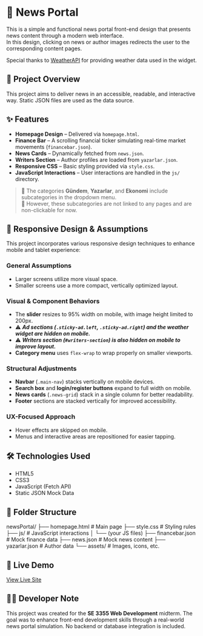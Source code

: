 # 📰 News Portal

This is a simple and functional news portal front-end design that presents news content through a modern web interface.  
In this design, clicking on news or author images redirects the user to the corresponding content pages.

Special thanks to [WeatherAPI](https://www.weatherapi.com/weather/q/izmir-2437419) for providing weather data used in the widget.

## 📌 Project Overview

This project aims to deliver news in an accessible, readable, and interactive way. Static JSON files are used as the data source.

## ✨ Features

- **Homepage Design** – Delivered via `homepage.html`.
- **Finance Bar** – A scrolling financial ticker simulating real-time market movements (`financebar.json`).
- **News Cards** – Dynamically fetched from `news.json`.
- **Writers Section** – Author profiles are loaded from `yazarlar.json`.
- **Responsive CSS** – Basic styling provided via `style.css`.
- **JavaScript Interactions** – User interactions are handled in the `js/` directory.
> 📂 The categories **Gündem**, **Yazarlar**, and **Ekonomi** include subcategories in the dropdown menu.  
> 🔗 However, these subcategories are not linked to any pages and are non-clickable for now.


## 📱 Responsive Design & Assumptions

This project incorporates various responsive design techniques to enhance mobile and tablet experience:

### General Assumptions

- Larger screens utilize more visual space.
- Smaller screens use a more compact, vertically optimized layout.

### Visual & Component Behaviors

- The **slider** resizes to 95% width on mobile, with image height limited to 200px.
- ⚠️ ***Ad sections (`.sticky-ad.left`, `.sticky-ad.right`) and the weather widget are hidden on mobile.***
- ⚠️ ***Writers section (`#writers-section`) is also hidden on mobile to improve layout.***
- **Category menu** uses `flex-wrap` to wrap properly on smaller viewports.

### Structural Adjustments

- **Navbar** (`.main-nav`) stacks vertically on mobile devices.
- **Search box** and **login/register buttons** expand to full width on mobile.
- **News cards** (`.news-grid`) stack in a single column for better readability.
- **Footer** sections are stacked vertically for improved accessibility.

### UX-Focused Approach

- Hover effects are skipped on mobile.
- Menus and interactive areas are repositioned for easier tapping.

## 🛠️ Technologies Used

- HTML5  
- CSS3  
- JavaScript (Fetch API)  
- Static JSON Mock Data  

## 📁 Folder Structure
newsPortal/ ├── homepage.html # Main page ├── style.css # Styling rules ├── js/ # JavaScript interactions │ └── (your JS files) ├── financebar.json # Mock finance data ├── news.json # Mock news content ├── yazarlar.json # Author data └── assets/ # Images, icons, etc.


## 🔗 Live Demo

[View Live Site](https://omdgn.github.io/newsPortal/homepage.html)

## 🧑‍💻 Developer Note

This project was created for the **SE 3355 Web Development** midterm. The goal was to enhance front-end development skills through a real-world news portal simulation. No backend or database integration is included.

